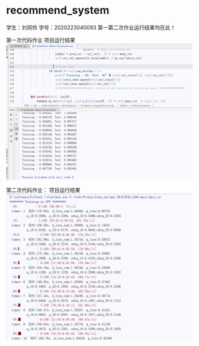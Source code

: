 # recommend_system

学生：刘珂伶
学号：2020223040093
第一第二次作业运行结果均在此！


第一次代码作业
项目运行结果
 ![Image text](https://github.com/BobbyLiukeling/recommend_system/blob/master/%E7%AC%AC%E4%B8%80%E6%AC%A1%E4%BD%9C%E4%B8%9A%E8%BF%90%E8%A1%8C%E7%BB%93%E6%9E%9C.png)
 
 
 
 
 第二次代码作业：
 项目运行结果
 ![Image text](https://github.com/BobbyLiukeling/recommend_system/blob/master/%E7%AC%AC%E4%BA%8C%E6%AC%A1%E4%BD%9C%E4%B8%9A%E8%BF%90%E8%A1%8C%E7%BB%93%E6%9E%9C.png)
 

